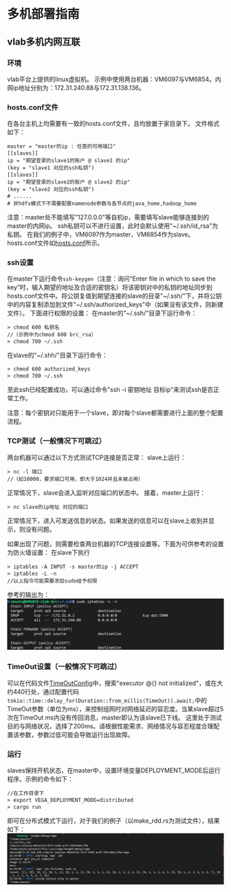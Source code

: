 # 多机部署指南
## vlab多机内网互联
### 环境
vlab平台上提供的linux虚拟机。
示例中使用两台机器：VM6097与VM6854。内网ip地址分别为：172.31.240.88与172.31.138.136。

### hosts.conf文件
在各台主机上均需要有一致的hosts.conf文件，且均放置于家目录下。
文件格式如下：
```
master = "master的ip : 任意的可用端口"
[[slaves]]
ip = "期望登录的slave1的账户 @ slave1 的ip"
(key = "slave1 对应的ssh私钥")
[[slaves]]
ip = "期望登录的slave2的账户 @ slave2 的ip"
(key = "slave2 对应的ssh私钥")
# ......
# 非hdfs模式下不需要配置namenode参数与各节点的java_home,hadoop_home
```
注意：master处不能填写"127.0.0.0"等自机ip，需要填写slave能够连接到的master的内网ip。
ssh私钥可以不进行设置，此时会默认使用"~/.ssh/id_rsa"为私钥。
在我们的例子中，VM6097作为master，VM6854作为slave。hosts.conf文件如[hosts.conf](../../config_files/hosts.conf)所示。

### ssh设置
在master下运行命令`ssh-keygen`（注意：询问“Enter file in which to save the key”时，输入期望的地址及合适的密钥名）将该密钥对中的私钥的地址同步到hosts.conf文件中。将公钥复值到期望连接的slave的目录"~/.ssh/"下，并将公钥中的内容复制添加到文件"~/.ssh/authorized_keys"中（如果没有该文件，则新建文件）。
下面进行权限的设置：
在master的"~/.ssh/"目录下运行命令：
```
> chmod 600 私钥名
//（示例中为chmod 600 brc_rsa）
> chmod 700 ~/.ssh
```
在slave的"~/.shh/"目录下运行命令：
```
> chmod 600 authorized_keys
> chmod 700 ~/.ssh
```
至此ssh已经配置成功，可以通过命令"ssh -i 密钥地址 目标ip"来测试ssh是否正常工作。

注意：每个密钥对只能用于一个slave，即对每个slave都需要进行上面的整个配置流程。

### TCP测试（一般情况下可跳过）
两台机器可以通过以下方式测试TCP连接是否正常：
slave上运行：
```
> nc -l 端口
//（如10000，要求端口可用，即大于1024并且未被占用）
```
正常情况下，slave会进入监听对应端口的状态中。
接着，master上运行：
```
> nc slave的ip地址 对应的端口
```
正常情况下，进入可发送信息的状态。如果发送的信息可以在slave上收到并显示，则没有问题。

如果出现了问题，则需要检查两台机器的TCP连接设置等。下面为可供参考的设置为防火墙设置：
在slave下执行
```
> iptables -A INPUT -s master的ip -j ACCEPT
> iptables -L -n
//以上指令可能需要添加sudo给予权限
```
参考的输出为：
<img src="../src/imgs/firewall.png">

### TimeOut设置（一般情况下可跳过）
可以在代码文件[TimeOutConfig](../../src/scheduler/distributed_scheduler.rs)中，搜索"executor @{} not initialized"，或在大约440行处，通过配置代码`tokio::time::delay_for(Duration::from_millis(TimeOut)).await;`中的TimeOut参数（单位为ms），来控制组网时对网络延迟的容忍度。当某slave超过5次在TimeOut ms内没有传回消息，master即认为该slave已下线。
这里处于测试目的与网络状况，选择了200ms。请根据性能需求、网络情况与容忍程度合理配置该参数，参数过低可能会导致运行出现故障。

### 运行
slaves保持开机状态，在master中，设置环境变量DEPLOYMENT_MODE后运行程序。示例的命令如下：
```
//在工作目录下
> export VEGA_DEPLOYMENT_MODE=distributed
> cargo run
```
即可在分布式模式下运行，对于我们的例子（以make_rdd.rs为测试文件），结果如下：
<img src="./imgs/finish.png">
